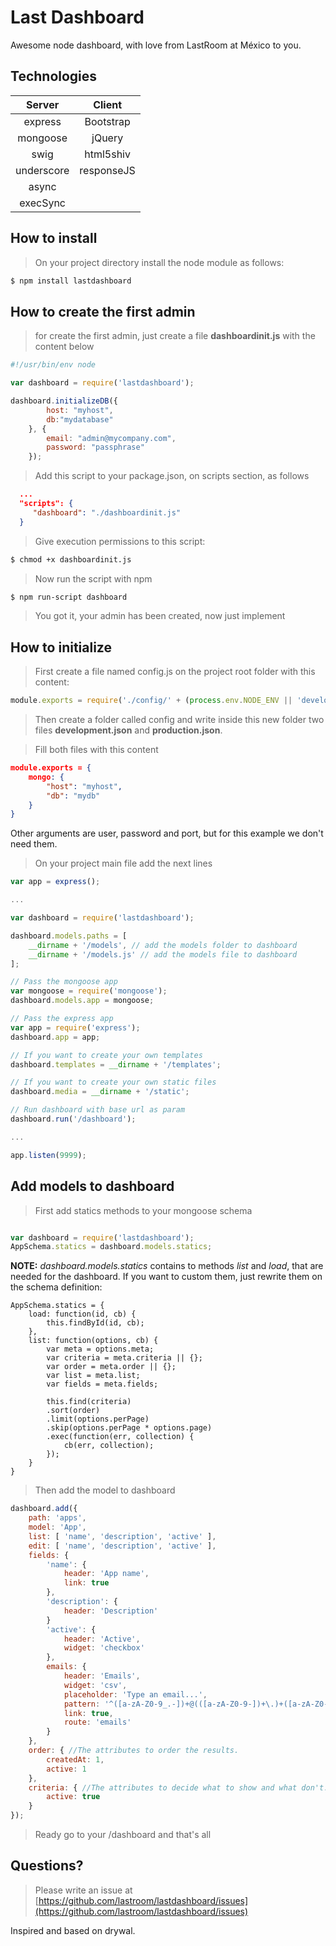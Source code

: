 Last Dashboard
=============

Awesome node dashboard, with love from LastRoom at México to you.

## Technologies

| Server   | Client   |
|:--------:|:--------:|
|express   |Bootstrap |
|mongoose  |jQuery    |
|swig      |html5shiv |
|underscore|responseJS|
|async     |          |
|execSync  |          |

## How to install

> On your project directory install the node module as follows:

```sh
$ npm install lastdashboard
```

## How to create the first admin

> for create the first admin, just create a file **dashboardinit.js** with the content below

```javascript
#!/usr/bin/env node

var dashboard = require('lastdashboard');

dashboard.initializeDB({
        host: "myhost",
        db:"mydatabase"
    }, {
        email: "admin@mycompany.com",
        password: "passphrase"
    });
```

> Add this script to your package.json, on scripts section, as follows

```json
  ...
  "scripts": {
     "dashboard": "./dashboardinit.js"
  }
```

> Give execution permissions to this script:

```sh
$ chmod +x dashboardinit.js
```

> Now run the script with npm

```sh
$ npm run-script dashboard
```

> You got it, your admin has been created, now just implement

## How to initialize

> First create a file named config.js on the project root folder with this content:

```javascript
module.exports = require('./config/' + (process.env.NODE_ENV || 'development') + '.js');
```

> Then create a folder called config and write inside this new folder two files **development.json** and **production.json**.

> Fill both files with this content

```json
module.exports = {
    mongo: {
        "host": "myhost",
        "db": "mydb"
    }
}
```

Other arguments are user, password and port, but for this example we don't need them.

> On your project main file add the next lines

```javascript
var app = express();

...

var dashboard = require('lastdashboard');

dashboard.models.paths = [
    __dirname + '/models', // add the models folder to dashboard
    __dirname + '/models.js' // add the models file to dashboard
];

// Pass the mongoose app
var mongoose = require('mongoose');
dashboard.models.app = mongoose;

// Pass the express app
var app = require('express');
dashboard.app = app;

// If you want to create your own templates
dashboard.templates = __dirname + '/templates';

// If you want to create your own static files
dashboard.media = __dirname + '/static';

// Run dashboard with base url as param
dashboard.run('/dashboard');

...

app.listen(9999);
```

## Add models to dashboard

> First add statics methods to your mongoose schema

```javascript

var dashboard = require('lastdashboard');
AppSchema.statics = dashboard.models.statics;
```

**NOTE:** *dashboard.models.statics* contains to methods *list* and *load*, that are needed for the dashboard. If you want to custom them, just rewrite them on the schema definition:

```
AppSchema.statics = {
    load: function(id, cb) {
        this.findById(id, cb);
    },
    list: function(options, cb) {
        var meta = options.meta;
        var criteria = meta.criteria || {};
        var order = meta.order || {};
        var list = meta.list;
        var fields = meta.fields;

        this.find(criteria)
        .sort(order)
        .limit(options.perPage)
        .skip(options.perPage * options.page)
        .exec(function(err, collection) {
            cb(err, collection);
        });
    }
}
```

> Then add the model to dashboard

```javascript
dashboard.add({
    path: 'apps',
    model: 'App',
    list: [ 'name', 'description', 'active' ],
    edit: [ 'name', 'description', 'active' ],
    fields: {
        'name': {
            header: 'App name',
            link: true
        },
        'description': {
            header: 'Description'
        }
        'active': {
            header: 'Active',
            widget: 'checkbox'
        },
        emails: {
            header: 'Emails',
            widget: 'csv',
            placeholder: 'Type an email...',
            pattern: '^([a-zA-Z0-9_.-])+@(([a-zA-Z0-9-])+\.)+([a-zA-Z0-9]{2,4})+$',
            link: true,
            route: 'emails'
        }
    },
    order: { //The attributes to order the results.
        createdAt: 1,
        active: 1
    },
    criteria: { //The attributes to decide what to show and what don't.
        active: true
    }
});
```

> Ready go to your /dashboard and that's all

## Questions?

> Please write an issue at [https://github.com/lastroom/lastdashboard/issues](https://github.com/lastroom/lastdashboard/issues)


Inspired and based on drywal.
